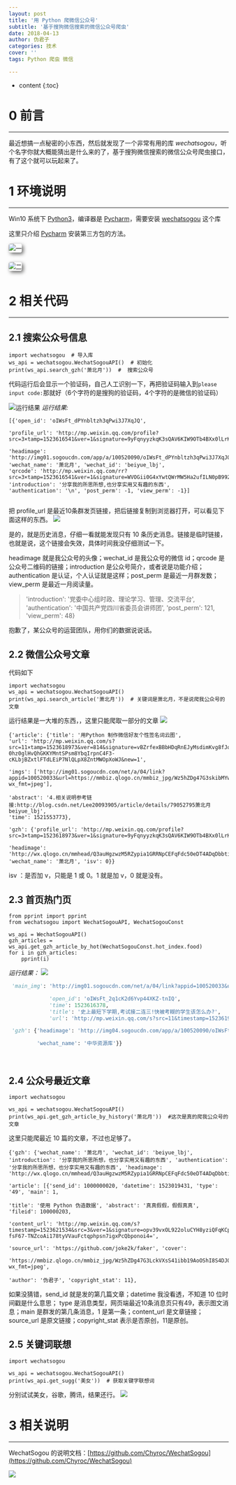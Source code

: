 ```yaml
---
layout: post
title: '用 Python 爬微信公众号'
subtitle: '基于搜狗微信搜索的微信公众号爬虫'
date: 2018-04-13
author: 伪君子
categories: 技术
cover: ''
tags: Python 爬虫 微信

---
```


* content
{:toc}
#  0  前言

***

最近想搞一点秘密的小东西，然后就发现了一个非常有用的库 *wechatsogou*，听个名字你就大概能猜出是什么来的了，基于搜狗微信搜索的微信公众号爬虫接口，有了这个就可以玩起来了。

#  1  环境说明

***

Win10 系统下 [Python3](http://mp.weixin.qq.com/s/cubyNsqX4Hg1Zo7CChY8Aw)，编译器是 [Pycharm](http://mp.weixin.qq.com/s/ygVuD0UOFGxtwWfbQHXDAg)，需要安装 [wechatsogou](https://github.com/Chyroc/WechatSogou) 这个库



这里只介绍 [Pycharm](http://mp.weixin.qq.com/s/a06B-wLMyRWT1uY7uTP7lA) 安装第三方包的方法。
<p><img src="http://image.135editor.com/files/users/404/4043688/201802/FHGW8HvR_rrTj.png" alt="一" style="box-shadow: rgb(102, 102, 101) 3.53553px 3.53553px 8px; margin: 0px 8px 8px 0px; border-radius: 4px;" _src="http://image.135editor.com/files/users/404/4043688/201802/FHGW8HvR_rrTj.png"></p><p><img src="http://image.135editor.com/files/users/404/4043688/201802/tIAVkLmj_DYYr.png" alt="二" style="box-shadow: rgb(102, 102, 101) 3.53553px 3.53553px 8px; margin: 0px 8px 8px 0px; border-radius: 4px;" _src="http://image.135editor.com/files/users/404/4043688/201802/tIAVkLmj_DYYr.png"></p>

# 2  相关代码

***

## 2.1  搜索公众号信息

<pre><code class="language-css">import wechatsogou  # 导入库
ws_api = wechatsogou.WechatSogouAPI()  # 初始化
print(ws_api.search_gzh('萧北月'))  #  搜索公众号
</code></pre>

代码运行后会显示一个验证码，自己人工识别一下，再把验证码输入到```please input code:```那就好（6个字符的是搜狗的验证码，4个字符的是微信的验证码）

![运行结果](https://upload-images.jianshu.io/upload_images/2989110-f513b1771f24824f.png?imageMogr2/auto-orient/strip%7CimageView2/2/w/1240)
*运行结果:*

<pre><code class="language-css">[{'open_id': 'oIWsFt_dPYnbltzh3qPwi3J7XqJQ',

'profile_url': 'http://mp.weixin.qq.com/profile?src=3&timestamp=1523616541&ver=1&signature=9yFqnyyzkqK3sQAV6KIW9OTb4BXx0lLrKzpdUHK6A5XaTmAtB8TeoKTM7vdE89u5adoYWw2OcQleRlMtOF7rw==', 

'headimage': 'http://img01.sogoucdn.com/app/a/100520090/oIWsFt_dPYnbltzh3qPwi3J7XqJQ', 
'wechat_name': '萧北月', 'wechat_id': 'beiyue_lbj', 
'qrcode': 'http://mp.weixin.qq.com/rr?src=3×tamp=1523616541&ver=1&signature=WVOGii0G4xYwtQWrMW5Ha2ufILN0pB992K5zAIhSiWXOh8Nd0HOoliGVjm5eIla0sPZ5YW7QvzMAwrVsB2UjPnNGFk4UwDB6kDGNbP4k=', 
'introduction': '分享我的所思所想,也分享实用又有趣的东西', 
'authentication': '\n', 'post_perm': -1, 'view_perm': -1}]

</code></pre>

把 profile_url 是最近10条群发页链接，把后链接复制到浏览器打开，可以看见下面这样的东西。
![](https://upload-images.jianshu.io/upload_images/2989110-f7bdde45620a0091.png?imageMogr2/auto-orient/strip%7CimageView2/2/w/1240)

是的，就是历史消息，仔细一看就能发现只有 10 条历史消息。链接是临时链接，也就是说，这个链接会失效，具体时间我没仔细测试一下。

headimage 就是我公众号的头像；wechat_id 是我公众号的微信 id；qrcode 是公众号二维码的链接；introduction 是公众号简介，或者说是功能介绍；authentication 是认证，个人认证就是这样；post_perm 是最近一月群发数；view_perm 是最近一月阅读量。

>'introduction': '党委中心组时政、理论学习、管理、交流平台', 'authentication': '中国共产党四川省委员会讲师团', 'post_perm': 121, 'view_perm': 48}

抱歉了，某公众号的运营团队，用你们的数据说说话。

## 2.2  微信公众号文章

代码如下

<pre><code class="language-python">import wechatsogou
ws_api = wechatsogou.WechatSogouAPI()
print(ws_api.search_article('萧北月'))  # 关键词是萧北月，不是说爬我公众号的文章
</code></pre>

运行结果是一大堆的东西，，这里只能爬取一部分的文章
![](https://upload-images.jianshu.io/upload_images/2989110-ab4b45b6e9cf3941.png?imageMogr2/auto-orient/strip%7CimageView2/2/w/1240)

<pre><code class="language-css">{'article': {'title': '用Python 制作微信好友个性签名词云图', 
'url': 'http://mp.weixin.qq.com/s?src=11&timestamp=1523618973&ver=814&signature=vBZrfexBBbHDqRnEJyMsdimKvg8fJoyg8ca1iZKYUdw63s6kNtkI1H-0hz0glHvQhGKKYMntSPsm8YbqIrpnC4F3-cKLbjBZxtlFTdLEiP7NlQLpX8ZntMWOpXoWJ&new=1', 
             
'imgs': ['http://img01.sogoucdn.com/net/a/04/link?appid=100520033&url=https://mmbiz.qlogo.cn/mmbiz_jpg/Wz5hZDg47G3skibMYwMeVYxTl3vSNbdBXAib3FqhUMKtq8VUF5T0Rlib4iaHww8eLc7Xib0XtJrfVxbqPYzFuwKxttQ/0?wx_fmt=jpeg'], 
             
'abstract': '4.相关说明参考链接:http://blog.csdn.net/Lee20093905/article/details/79052795萧北月beiyue_lbj', 
'time': 1521553773}, 

'gzh': {'profile_url': 'http://mp.weixin.qq.com/profile?src=3×tamp=1523618973&ver=1&signature=9yFqnyyzkqK3sQAV6KIW9OTb4BXx0lLrKzpdUHK6A5XaTmAtB8TeoKTM7vdE89uWk1krt44mHni8OuheHFg==', 
        
'headimage': 'http://wx.qlogo.cn/mmhead/Q3auHgzwzM5RZypia1GRRNpCEFqFdc50eDT4ADqDbbtibAm3embortYA/0', 
'wechat_name': '萧北月', 'isv': 0}} 
</code></pre>

 isv  ：是否加 v，只能是 1 或 0。1 就是加 v，0 就是没有。

## 2.3  首页热门页

<pre><code class="language-python">from pprint import pprint
from wechatsogou import WechatSogouAPI, WechatSogouConst

ws_api = WechatSogouAPI()
gzh_articles = ws_api.get_gzh_article_by_hot(WechatSogouConst.hot_index.food)
for i in gzh_articles:
    pprint(i)
</code></pre>

*运行结果：*
![](https://upload-images.jianshu.io/upload_images/2989110-9b590eaf4e5da10e.png?imageMogr2/auto-orient/strip%7CimageView2/2/w/1240)

```python
 'main_img': 'http://img01.sogoucdn.com/net/a/04/link?appid=100520033&url=http%3A%2F%2Fmmbiz.qpic.cn%2Fmmbiz_jpg%2F0oVicD6cYHuGN2NpoWgNed6AzUsP0kukbx7zy57F8EWoATvhwvNp0e060sGACINVliaQtKZWDFhTQWbIAAV4iaibfA%2F0%3Fwx_fmt%3Djpeg',

             'open_id': 'oIWsFt_2q1cK2d6Yvp44XKZ-tnIQ',
             'time': 1523616378,
             'title': '史上最短下学期,考试接二连三!快被考糊的学生该怎么办?',
             'url': 'http://mp.weixin.qq.com/s?src=11&timestamp=1523619725&ver=814&signature=pP52bN2UflHFFApeiYSOwi-ytTCETF*jdMKnykZM76QTUDylYKtAQlq1rzyVr2VdiIf7oQQSxbZ9cXc45mmrtmSAbwegWucocQBr9T0WfoSTNxpYPBZ2SZ8diiQOOJUG&new=1'},

 'gzh': {'headimage': 'http://img04.sogoucdn.com/app/a/100520090/oIWsFt_2q1cK2d6Yvp44XKZ-tnIQ',

         'wechat_name': '中华资源库'}}
```

​            

## 2.4  公众号最近文章

<pre><code class="language-css">import wechatsogou

ws_api = wechatsogou.WechatSogouAPI()
print(ws_api.get_gzh_article_by_history('萧北月'))  #这次是真的爬我公众号的文章
</code></pre>



这里只能爬最近 10 篇的文章，不过也足够了。

<pre><code class="language-css">{'gzh': {'wechat_name': '萧北月', 'wechat_id': 'beiyue_lbj', 'introduction': '分享我的所思所想，也分享实用又有趣的东西', 'authentication': '分享我的所思所想，也分享实用又有趣的东西', 'headimage': 'http://wx.qlogo.cn/mmhead/Q3auHgzwzM5RZypia1GRRNpCEFqFdc50eDT4ADqDbbtibAm3embortYA/0'},

'article': [{'send_id': 1000000020, 'datetime': 1523019431, 'type': '49', 'main': 1, 

'title': '使用 Python 伪造数据', 'abstract': '真真假假，假假真真', 'fileid': 100000203, 

'content_url': 'http://mp.weixin.qq.com/s?timestamp=1523621534&src=3&ver=1&signature=opv39vxOL922oluCYH8yziQFqKCpCpXToynePDglJpOXIBfFy8GHUzmr6g9zZhxcdImimyts8JgLsSWJ0z5TnQpeHkpt9pfSDvtM5e3ak9ZVyEnq356ORsDA8p3-fsF67-TNZcoAi178tyVVauFctqphpsn7igxPcQbponoi4=', 

'source_url': 'https://github.com/joke2k/faker', 'cover': 

'https://mmbiz.qlogo.cn/mmbiz_jpg/Wz5hZDg47G3LckVXsS41ibb19AoOShI8S4DJOocPHbKpDSN3Btt0KUFoPmacdIpibLUWlxw9Omm9XVeEJsiaWrOCA/0?wx_fmt=jpeg', 

'author': '伪君子', 'copyright_stat': 11},
</code></pre>

如果没猜错，send_id 就是发的第几篇文章；datetime 我没看透，不知道 10 位时间戳是什么意思； type 是消息类型，网页端最近10条消息页只有49，表示图文消息；main 是群发的第几条消息，1 是第一条；content_url 是文章链接；source_url 是原文链接；copyright_stat 表示是否原创，11是原创。

##  2.5  关键词联想

<pre><code class="language-python">import wechatsogou

ws_api = wechatsogou.WechatSogouAPI()
print(ws_api.get_sugg('美女'))  # 获取关键字联想词
</code></pre>


分别试试美女，谷歌，腾讯，结果还行。
![](https://upload-images.jianshu.io/upload_images/2989110-7d10c58fd6499367.png?imageMogr2/auto-orient/strip%7CimageView2/2/w/1240)

#  3  相关说明

***

WechatSogou 的说明文档：[https://github.com/Chyroc/WechatSogou](https://github.com/Chyroc/WechatSogou)

![](https://upload-images.jianshu.io/upload_images/2989110-5e96f3a9a9204f3e.png?imageMogr2/auto-orient/strip%7CimageView2/2/w/1240)